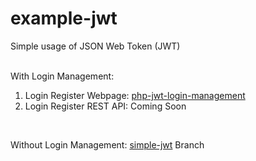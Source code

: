 # example-jwt

Simple usage of JSON Web Token (JWT)<br><br>

With Login Management: <br>
  1. Login Register Webpage: [php-jwt-login-management](https://github.com/emnopal/php-jwt-user-management)<br>
  2. Login Register REST API: Coming Soon

<br>

Without Login Management: [simple-jwt](https://github.com/emnopal/example-jwt/tree/simple-jwt) Branch <br>

